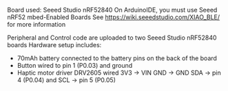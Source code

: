 Board used: Seeed Studio nRF52840
On ArduinoIDE, you must use Seeed nRF52 mbed-Enabled Boards
See https://wiki.seeedstudio.com/XIAO_BLE/ for more information

Peripheral and Control code are uploaded to two Seeed Studio nRF52840 boards 
Hardware setup includes:
- 70mAh battery connected to the battery pins on the back of the board
- Button wired to pin 1 (P0.03) and ground
- Haptic motor driver DRV2605 wired 3V3 -> VIN  GND -> GND SDA -> pin 4 (P0.04) and SCL -> pin 5 (P0.05)
